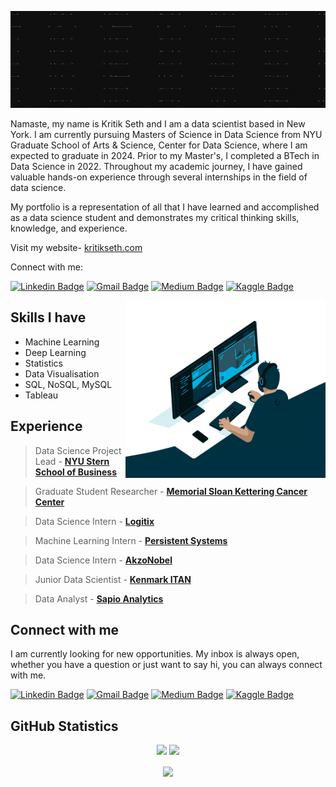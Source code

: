 ![Kritik Seth](https://raw.githubusercontent.com/kritikseth/kritikseth/master/assets/images/Banner_line.gif)

[1.1]: https://github.com/kritikseth/kritikseth/blob/master/assets/icons/linkedin_c.png (linkedin)
[2.1]: https://github.com/kritikseth/kritikseth/blob/master/assets/icons/email.png (mail)
[3.1]: https://github.com/kritikseth/kritikseth/blob/master/assets/icons/medium39.png (medium)
[4.1]: https://github.com/kritikseth/kritikseth/blob/master/assets/icons/kaggle42.png (kaggle)

[1]: https://www.linkedin.com/in/kritikseth
[2]: mailto:sethkritik@gmail.com
[3]: https://medium.com/@kritikseth
[4]: https://www.kaggle.com/kritikseth

Namaste, my name is Kritik Seth and I am a data scientist based in New York. I am currently pursuing Masters of Science in Data Science from NYU Graduate School of Arts & Science, Center for Data Science, where I am expected to graduate in 2024. Prior to my Master's, I completed a BTech in Data Science in 2022. Throughout my academic journey, I have gained valuable hands-on experience through several internships in the field of data science.

My portfolio is a representation of all that I have learned and accomplished as a data science student and demonstrates my critical thinking skills, knowledge, and experience.

Visit my website- [kritikseth.com](https://www.kritikseth.com/)

Connect with me:

[![Linkedin Badge](https://img.shields.io/badge/-LinkedIn-blue?style=flat-square&logo=Linkedin&logoColor=white&link=https://www.linkedin.com/in/kritikseth)](https://www.linkedin.com/in/kritikseth)
[![Gmail Badge](https://img.shields.io/badge/-Gmail-c14438?style=flat-square&logo=Gmail&logoColor=white&link=mailto:sethkritik@gmail.com)](mailto:sethkritik@gmail.com)
[![Medium Badge](https://img.shields.io/badge/-Medium-000000?style=flat-square&labelColor=000000&logo=medium&logoColor=white&link=https://medium.com/@kritikseth)](https://medium.com/@kritikseth)
[![Kaggle Badge](https://img.shields.io/badge/-Kaggle-20BEFF?style=flat-square&logo=Kaggle&logoColor=white&link=https://www.kaggle.com/kritikseth)](https://www.kaggle.com/kritikseth) 

<!-- ---- -->

 <img align="right" alt="GIF" src="https://raw.githubusercontent.com/kritikseth/kritikseth/master/assets/images/codegif.gif" width="320" height="284" />

## Skills I have

* Machine Learning
* Deep Learning
* Statistics
* Data Visualisation
* SQL, NoSQL, MySQL
* Tableau


## Experience

> Data Science Project Lead - [**NYU Stern School of Business**](https://www.nyu.edu/)

> Graduate Student Researcher - [**Memorial Sloan Kettering Cancer Center**](https://www.mskcc.org/)

> Data Science Intern - [**Logitix**](https://logitix.com/)

> Machine Learning Intern - [**Persistent Systems**](https://www.persistent.com/)

> Data Science Intern - [**AkzoNobel**](https://www.akzonobel.com/)

> Junior Data Scientist - [**Kenmark ITAN**](https://kenmarkitan.com/home)

> Data Analyst - [**Sapio Analytics**](https://www.sapioanalytics.com)

## Connect with me

I am currently looking for new opportunities. My inbox is always open, whether you have a question or just want to say hi, you can always connect with me.

[![Linkedin Badge](https://img.shields.io/badge/-LinkedIn-blue?style=flat-square&logo=Linkedin&logoColor=white&link=https://www.linkedin.com/in/kritikseth)](https://www.linkedin.com/in/kritikseth)
[![Gmail Badge](https://img.shields.io/badge/-Gmail-c14438?style=flat-square&logo=Gmail&logoColor=white&link=mailto:sethkritik@gmail.com)](mailto:sethkritik@gmail.com)
[![Medium Badge](https://img.shields.io/badge/-Medium-000000?style=flat-square&labelColor=000000&logo=medium&logoColor=white&link=https://medium.com/@kritikseth)](https://medium.com/@kritikseth)
[![Kaggle Badge](https://img.shields.io/badge/-Kaggle-20BEFF?style=flat-square&logo=Kaggle&logoColor=white&link=https://www.kaggle.com/kritikseth)](https://www.kaggle.com/kritikseth) 

<!-- section - social media icons -->

## GitHub Statistics

<p align = "center">
  <img src = "https://github-readme-stats.vercel.app/api?username=kritikseth&hide=prs&show_icons=true&count_private=true&title_color=fff&icon_color=79ff97&bg_color=151515&theme=tokyonight&line_height=40">
  <img src = "https://github-readme-stats.vercel.app/api/top-langs/?username=kritikseth&hide=css,java,html&title_color=fff&bg_color=151515&theme=tokyonight">
</p>


<p align='center'>
  <img align='center' src="https://visitor-badge.glitch.me/badge?page_id=kritikseth.visitor-badge">
<p/>
